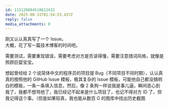 ```yaml
---
id: 115120884510612432
date: 2025-08-31T01:54:53.437Z
reply: false
media_attachments: 0
---
```


刚又认认真真写了一个 Issue。  
大概，花了写一篇技术博客的时间吧。

需要测试，需要重现错误，需要考虑对方是否读得懂，需要注意措词风格，就像是照顾巨婴宝宝。

想起曾经给 2 个说简体中文的程序员的项目提 Bug（不同项目不同时期），认认真真的按照他的 GitHub Issue 模板，极其复杂的 Issue 模板，可能他自己都没搞明白的模板，一条一条填入信息，然后，像 2 条狗一样说我是事儿逼，瞬间恶心到我了，我都不想骂他了，我已经记不起来是什么项目了，也记不得对方 ID 了，但我记得这个事。（但是如果较真，我也能从数百 G 的图库中找出历史截图

